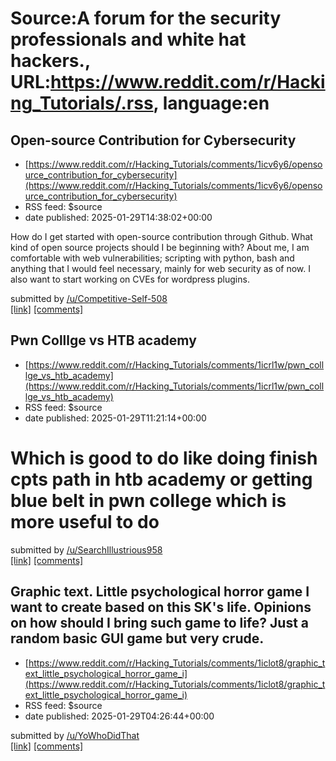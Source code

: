 # Source:A forum for the security professionals and white hat hackers., URL:https://www.reddit.com/r/Hacking_Tutorials/.rss, language:en

## Open-source Contribution for Cybersecurity
 - [https://www.reddit.com/r/Hacking_Tutorials/comments/1icv6y6/opensource_contribution_for_cybersecurity](https://www.reddit.com/r/Hacking_Tutorials/comments/1icv6y6/opensource_contribution_for_cybersecurity)
 - RSS feed: $source
 - date published: 2025-01-29T14:38:02+00:00

<!-- SC_OFF --><div class="md"><p>How do I get started with open-source contribution through Github. What kind of open source projects should I be beginning with? About me, I am comfortable with web vulnerabilities; scripting with python, bash and anything that I would feel necessary, mainly for web security as of now. I also want to start working on CVEs for wordpress plugins.</p> </div><!-- SC_ON --> &#32; submitted by &#32; <a href="https://www.reddit.com/user/Competitive-Self-508"> /u/Competitive-Self-508 </a> <br/> <span><a href="https://www.reddit.com/r/Hacking_Tutorials/comments/1icv6y6/opensource_contribution_for_cybersecurity/">[link]</a></span> &#32; <span><a href="https://www.reddit.com/r/Hacking_Tutorials/comments/1icv6y6/opensource_contribution_for_cybersecurity/">[comments]</a></span>

## Pwn Colllge vs HTB academy
 - [https://www.reddit.com/r/Hacking_Tutorials/comments/1icrl1w/pwn_colllge_vs_htb_academy](https://www.reddit.com/r/Hacking_Tutorials/comments/1icrl1w/pwn_colllge_vs_htb_academy)
 - RSS feed: $source
 - date published: 2025-01-29T11:21:14+00:00

<!-- SC_OFF --><div class="md"><h1>Which is good to do like doing finish cpts path in htb academy or getting blue belt in pwn college which is more useful to do</h1> </div><!-- SC_ON --> &#32; submitted by &#32; <a href="https://www.reddit.com/user/SearchIllustrious958"> /u/SearchIllustrious958 </a> <br/> <span><a href="https://www.reddit.com/r/Hacking_Tutorials/comments/1icrl1w/pwn_colllge_vs_htb_academy/">[link]</a></span> &#32; <span><a href="https://www.reddit.com/r/Hacking_Tutorials/comments/1icrl1w/pwn_colllge_vs_htb_academy/">[comments]</a></span>

## Graphic text. Little psychological horror game I want to create based on this SK's life. Opinions on how should I bring such game to life? Just a random basic GUI game but very crude.
 - [https://www.reddit.com/r/Hacking_Tutorials/comments/1iclot8/graphic_text_little_psychological_horror_game_i](https://www.reddit.com/r/Hacking_Tutorials/comments/1iclot8/graphic_text_little_psychological_horror_game_i)
 - RSS feed: $source
 - date published: 2025-01-29T04:26:44+00:00

&#32; submitted by &#32; <a href="https://www.reddit.com/user/YoWhoDidThat"> /u/YoWhoDidThat </a> <br/> <span><a href="https://i.redd.it/4zbrksbf1vfe1.png">[link]</a></span> &#32; <span><a href="https://www.reddit.com/r/Hacking_Tutorials/comments/1iclot8/graphic_text_little_psychological_horror_game_i/">[comments]</a></span>

